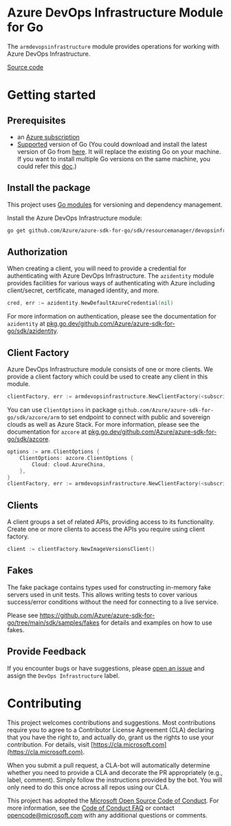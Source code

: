 # Azure DevOps Infrastructure Module for Go

The `armdevopsinfrastructure` module provides operations for working with Azure DevOps Infrastructure.

[Source code](https://github.com/Azure/azure-sdk-for-go/tree/main/sdk/resourcemanager/devopsinfrastructure/armdevopsinfrastructure)

# Getting started

## Prerequisites

- an [Azure subscription](https://azure.microsoft.com/free/)
- [Supported](../../../../README.md#go-version-support) version of Go (You could download and install the latest version of Go from [here](https://go.dev/doc/install). It will replace the existing Go on your machine. If you want to install multiple Go versions on the same machine, you could refer this [doc](https://go.dev/doc/manage-install).)

## Install the package

This project uses [Go modules](https://github.com/golang/go/wiki/Modules) for versioning and dependency management.

Install the Azure DevOps Infrastructure module:

```sh
go get github.com/Azure/azure-sdk-for-go/sdk/resourcemanager/devopsinfrastructure/armdevopsinfrastructure
```

## Authorization

When creating a client, you will need to provide a credential for authenticating with Azure DevOps Infrastructure. The `azidentity` module provides facilities for various ways of authenticating with Azure including client/secret, certificate, managed identity, and more.

```go
cred, err := azidentity.NewDefaultAzureCredential(nil)
```

For more information on authentication, please see the documentation for `azidentity` at [pkg.go.dev/github.com/Azure/azure-sdk-for-go/sdk/azidentity](https://pkg.go.dev/github.com/Azure/azure-sdk-for-go/sdk/azidentity).

## Client Factory

Azure DevOps Infrastructure module consists of one or more clients. We provide a client factory which could be used to create any client in this module.

```go
clientFactory, err := armdevopsinfrastructure.NewClientFactory(<subscription ID>, cred, nil)
```

You can use `ClientOptions` in package `github.com/Azure/azure-sdk-for-go/sdk/azcore/arm` to set endpoint to connect with public and sovereign clouds as well as Azure Stack. For more information, please see the documentation for `azcore` at [pkg.go.dev/github.com/Azure/azure-sdk-for-go/sdk/azcore](https://pkg.go.dev/github.com/Azure/azure-sdk-for-go/sdk/azcore).

```go
options := arm.ClientOptions {
    ClientOptions: azcore.ClientOptions {
        Cloud: cloud.AzureChina,
    },
}
clientFactory, err := armdevopsinfrastructure.NewClientFactory(<subscription ID>, cred, &options)
```

## Clients

A client groups a set of related APIs, providing access to its functionality. Create one or more clients to access the APIs you require using client factory.

```go
client := clientFactory.NewImageVersionsClient()
```

## Fakes

The fake package contains types used for constructing in-memory fake servers used in unit tests.
This allows writing tests to cover various success/error conditions without the need for connecting to a live service.

Please see https://github.com/Azure/azure-sdk-for-go/tree/main/sdk/samples/fakes for details and examples on how to use fakes.

## Provide Feedback

If you encounter bugs or have suggestions, please
[open an issue](https://github.com/Azure/azure-sdk-for-go/issues) and assign the `DevOps Infrastructure` label.

# Contributing

This project welcomes contributions and suggestions. Most contributions require
you to agree to a Contributor License Agreement (CLA) declaring that you have
the right to, and actually do, grant us the rights to use your contribution.
For details, visit [https://cla.microsoft.com](https://cla.microsoft.com).

When you submit a pull request, a CLA-bot will automatically determine whether
you need to provide a CLA and decorate the PR appropriately (e.g., label,
comment). Simply follow the instructions provided by the bot. You will only
need to do this once across all repos using our CLA.

This project has adopted the
[Microsoft Open Source Code of Conduct](https://opensource.microsoft.com/codeofconduct/).
For more information, see the
[Code of Conduct FAQ](https://opensource.microsoft.com/codeofconduct/faq/)
or contact [opencode@microsoft.com](mailto:opencode@microsoft.com) with any
additional questions or comments.
